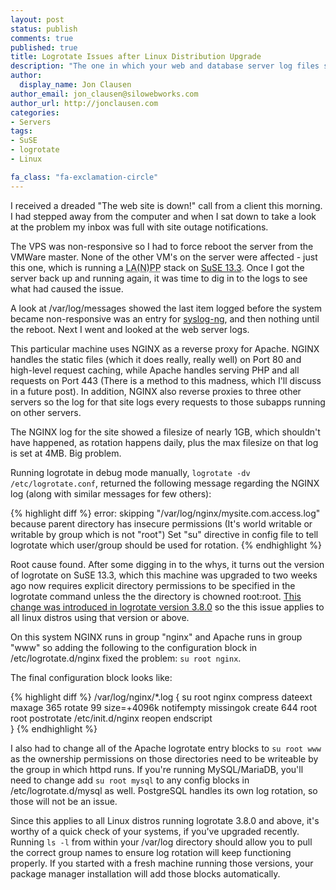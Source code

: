 ```yaml
---
layout: post
status: publish
comments: true
published: true
title: Logrotate Issues after Linux Distribution Upgrade
description: "The one in which your web and database server log files stop rotating properly"
author:
  display_name: Jon Clausen
author_email: jon_clausen@silowebworks.com
author_url: http://jonclausen.com
categories:
- Servers
tags:
- SuSE
- logrotate
- Linux

fa_class: "fa-exclamation-circle"
---
```


I received a dreaded "The web site is down!" call from a client this morning.  I had stepped away from the computer and when I sat down to take a look at the problem my inbox was full with site outage notifications.  

The VPS was non-responsive so I had to force reboot the server from the VMWare master.  None of the other VM's on the server were affected - just this one, which is running a <abbr title="Linux,Apache,(NGINX),PHP,PostgreSQL">LA(N)PP</abbr> stack on [SuSE 13.3](https://www.opensuse.org/en/).  Once I got the server back up and running again, it was time to dig in to the logs to see what had caused the issue. 

A look at /var/log/messages showed the last item logged before the system became non-responsive was an entry for [syslog-ng](http://en.wikipedia.org/wiki/Syslog-ng), and then nothing until the reboot. Next I went and looked at the web server logs.  

This particular machine uses NGINX as a reverse proxy for Apache. NGINX handles the static files (which it does really, really well) on Port 80 and high-level request caching, while Apache handles serving PHP and all requests on Port 443 (There is a method to this madness, which I'll discuss in a future post).  In addition, NGINX also reverse proxies to three other servers so the log for that site logs every requests to those subapps running on other servers. 

The NGINX log for the site showed a filesize of nearly 1GB, which shouldn't have happened, as rotation happens daily, plus the max filesize on that log is set at 4MB. Big problem.

Running logrotate in debug mode manually, `logrotate -dv /etc/logrotate.conf`, returned the following message regarding the NGINX log (along with similar messages for few others):

{% highlight diff %}
error: skipping "/var/log/nginx/mysite.com.access.log" because parent directory has insecure permissions (It's world writable or writable by group which is not "root") Set "su" directive in config file to tell logrotate which user/group should be used for rotation.
{% endhighlight %}

Root cause found.  After some digging in to the whys, it turns out the version of logrotate on SuSE 13.3, which this machine was upgraded to two weeks ago now requires explicit directory permissions to be specified in the logrotate command unless the the directory is chowned root:root.  [This change was introduced in logrotate version 3.8.0](https://fedorahosted.org/logrotate/browser/tags/r3-8-0/CHANGES) so the this issue applies to all linux distros using that version or above. 

On this system NGINX runs in group "nginx" and Apache runs in group "www" so adding the following to the configuration block in /etc/logrotate.d/nginx fixed the problem: `su root nginx`.

The final configuration block looks like:

{% highlight diff %}
/var/log/nginx/*.log {
	su root nginx
	compress
	dateext
	maxage 365
	rotate 99
	size=+4096k
	notifempty
	missingok
	create 644 root root
	postrotate
	  /etc/init.d/nginx reopen
	endscript  
}
{% endhighlight %}

I also had to change all of the Apache logrotate entry blocks to `su root www` as the ownership permissions on those directories need to be writeable by the group in which httpd runs.  If you're running MySQL/MariaDB, you'll need to change add `su root mysql` to any config blocks in /etc/logrotate.d/mysql as well.  PostgreSQL handles its own log rotation, so those will not be an issue.

Since this applies to all Linux distros running logrotate 3.8.0 and above, it's worthy of a quick check of your systems, if you've upgraded recently.  Running `ls -l` from within your /var/log directory should allow you to pull the correct group names to ensure log rotation will keep functioning properly.  If you started with a fresh machine running those versions, your package manager installation will add those blocks automatically.
